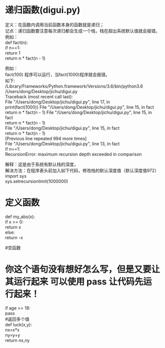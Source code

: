 # 递归函数(digui.py)
定义：在函数内调用当前函数本身的函数就是递归；</br>
记点：递归函数要注意每次递归都会生成一个栈，栈在超出系统默认值就会报错。</br>
例如：</br>
def fact(n):</br>
    if n==1:</br>
        return 1</br>
    return n * fact(n - 1)</br>
    
 例如：</br>
 fact(100) 程序可以运行，当fact(1000)程序就会报错。</br>
 如下:</br>
 /Library/Frameworks/Python.framework/Versions/3.6/bin/python3.6 /Users/dong/Desktop/jichu/digui.py </br>
Traceback (most recent call last): </br>
  File "/Users/dong/Desktop/jichu/digui.py", line 17, in <module> </br>
    print(fact(1000))
  File "/Users/dong/Desktop/jichu/digui.py", line 15, in fact </br>
    return n * fact(n - 1)
  File "/Users/dong/Desktop/jichu/digui.py", line 15, in fact </br>
    return n * fact(n - 1) </br>
  File "/Users/dong/Desktop/jichu/digui.py", line 15, in fact </br>
    return n * fact(n - 1) </br>
  [Previous line repeated 994 more times] </br>
  File "/Users/dong/Desktop/jichu/digui.py", line 13, in fact </br>
    if n==1: </br>
RecursionError: maximum recursion depth exceeded in comparison </br>

解释：这是由于系统有默认栈的深度，</br>
解决方法：在程序表头前加入如下代码，修改栈的默认深度值（默认深度值972）</br>
import sys</br>
sys.setrecursionlimit(1000000) </br>

# 定义函数 </br>
def my_abs(x): </br>
    if x >= 0: </br>
        return x </br>
    else: </br>
        return -x </br>

#空函数</br>
# 你这个语句没有想好怎么写，但是又要让其运行起来 可以使用 pass 让代码先运行起来！</br>
if age >= 18:</br>
    pass</br>
#返回多个值</br>
def luck(x,y):</br>
    nx=x*x</br>
    ny=y+y</br>
    return nx,ny</br>
 
